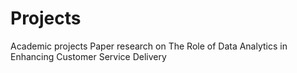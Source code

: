 # Projects
Academic projects
Paper research on The Role of Data Analytics in Enhancing Customer Service Delivery
